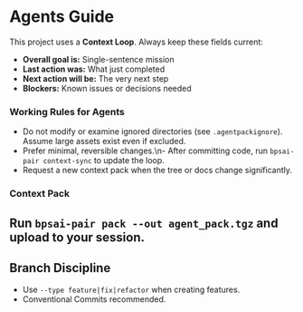 # Agents Guide

This project uses a **Context Loop**. Always keep these fields current:

- **Overall goal is:** Single-sentence mission
- **Last action was:** What just completed
- **Next action will be:** The very next step
- **Blockers:** Known issues or decisions needed

### Working Rules for Agents

- Do not modify or examine ignored directories (see `.agentpackignore`). Assume large assets exist even if excluded.
- Prefer minimal, reversible changes.\n- After committing code, run `bpsai-pair context-sync` to update the loop.
- Request a new context pack when the tree or docs change significantly.

### Context Pack

Run `bpsai-pair pack --out agent_pack.tgz` and upload to your session.
---

## Branch Discipline
- Use `--type feature|fix|refactor` when creating features.
- Conventional Commits recommended.

